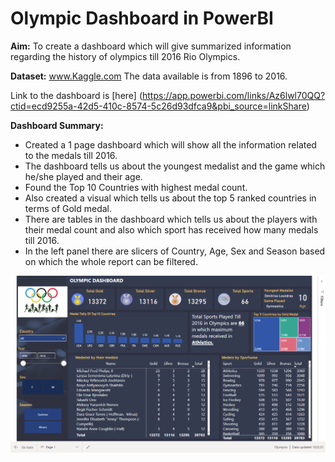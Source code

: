 # Olympic Dashboard in PowerBI

**Aim:**
To create a dashboard which will give summarized information regarding the history of olympics till 2016 Rio Olympics.

**Dataset:** www.Kaggle.com
The data available is from 1896 to 2016.

Link to the dashboard is [here] (https://app.powerbi.com/links/Az6lwl70QQ?ctid=ecd9255a-42d5-410c-8574-5c26d93dfca9&pbi_source=linkShare) 

**Dashboard Summary:**
* Created a 1 page dashboard which will show all the information related to the medals till 2016.
* The dashboard tells us about the youngest medalist and the game which he/she played and their age.
* Found the Top 10 Countries with highest medal count.
* Also created a visual which tells us about the top 5 ranked countries in terms of Gold medal.
* There are tables in the dashboard which tells us about the players with their medal count and also which sport has received how many medals till 2016.
* In the left panel there are slicers of Country, Age, Sex and Season based on which the whole report can be filtered.

![](https://github.com/Soumik-Chandra/Portfolio_Website/blob/main/Olympic%20Dashboard/image_2021-10-02_140904.png)
